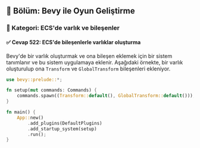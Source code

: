 ## 📘 Bölüm: Bevy ile Oyun Geliştirme  
### 🔹 Kategori: ECS'de varlık ve bileşenler  
#### ✅ Cevap 522: ECS'de bileşenlerle varlıklar oluşturma

Bevy'de bir varlık oluşturmak ve ona bileşen eklemek için bir sistem tanımlanır ve bu sistem uygulamaya eklenir. Aşağıdaki örnekte, bir varlık oluşturulup ona `Transform` ve `GlobalTransform` bileşenleri ekleniyor.

```rust
use bevy::prelude::*;

fn setup(mut commands: Commands) {
    commands.spawn((Transform::default(), GlobalTransform::default()));
}

fn main() {
    App::new()
        .add_plugins(DefaultPlugins)
        .add_startup_system(setup)
        .run();
}
```
